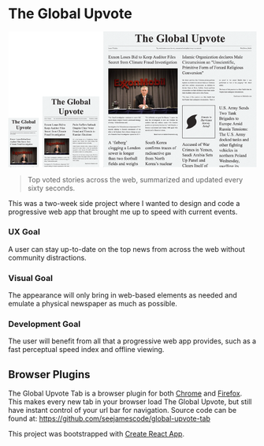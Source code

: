 # The Global Upvote

![Mobile, tablet, and desktop screens of The Global Upvote](/screenshots.png?raw=true)

> Top voted stories across the web, summarized and updated every sixty seconds.

This was a two-week side project where I wanted to design and code a progressive web app that brought me up to speed with current events.

### UX Goal

A user can stay up-to-date on the top news from across the web without community distractions.

### Visual Goal

The appearance will only bring in web-based elements as needed and emulate a physical newspaper as much as possible.

### Development Goal

The user will benefit from all that a progressive web app provides, such as a fast perceptual speed index and offline viewing.

## Browser Plugins

The Global Upvote Tab is a browser plugin for both [Chrome](https://chrome.google.com/webstore/detail/global-upvote-tab/nbbannbnjlkkhobfdpijealmagpfbioh) and [Firefox](https://addons.mozilla.org/en-US/firefox/addon/global-upvote-tab/). This makes every new tab in your browser load The Global Upvote, but still have instant control of your url bar for navigation. Source code can be found at: https://github.com/seejamescode/global-upvote-tab

This project was bootstrapped with [Create React App](https://github.com/facebookincubator/create-react-app).
